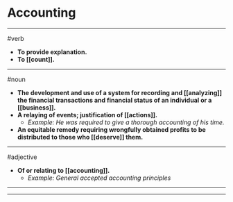 # Accounting
---
#verb
- **To provide explanation.**
- **To [[count]].**
---
#noun
- **The development and use of a system for recording and [[analyzing]] the financial transactions and financial status of an individual or a [[business]].**
- **A relaying of events; justification of [[actions]].**
	- _Example: He was required to give a thorough accounting of his time._
- **An equitable remedy requiring wrongfully obtained profits to be distributed to those who [[deserve]] them.**
---
#adjective
- **Of or relating to [[accounting]].**
	- _Example: General accepted accounting principles_
---
---
